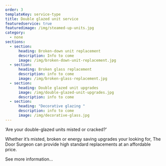 ```yaml
---
order: 3
templateKey: service-type
title: Double glazed unit service
featuredservice: true
featuredimage: /img/steamed-up-units.jpg
category:
  - none
sections:
  - section:
      heading: Broken-down unit replacement
      description: Info to come
      image: /img/broken-down-unit-replacement.jpg
  - section:
      heading: Broken glass replacement
      description: info to come
      image: /img/broken-glass-replacement.jpg
  - section:
      heading: Double glazed unit upgrades
      image: /img/double-glazed-unit-upgrades.jpg
      description: info to come
  - section:
      heading: "Decorative glazing "
      description: info to come
      image: /img/decorative-glass.jpg
---
```

‘Are your double-glazed units misted or cracked?’

Whether it’s misted, broken or energy saving upgrades your looking for, The Door Surgeon can provide high standard replacements at an affordable price.

See more information…